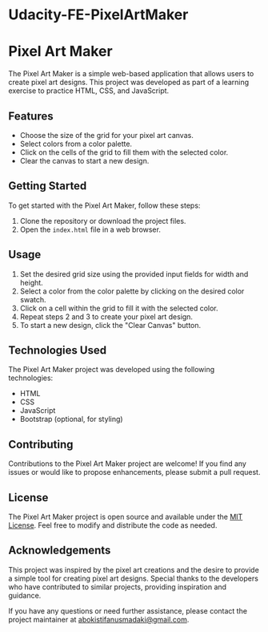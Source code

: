 # Udacity-FE-PixelArtMaker

# Pixel Art Maker

The Pixel Art Maker is a simple web-based application that allows users to create pixel art designs. This project was developed as part of a learning exercise to practice HTML, CSS, and JavaScript.

## Features

- Choose the size of the grid for your pixel art canvas.
- Select colors from a color palette.
- Click on the cells of the grid to fill them with the selected color.
- Clear the canvas to start a new design.

## Getting Started

To get started with the Pixel Art Maker, follow these steps:

1. Clone the repository or download the project files.
2. Open the `index.html` file in a web browser.

## Usage

1. Set the desired grid size using the provided input fields for width and height.
2. Select a color from the color palette by clicking on the desired color swatch.
3. Click on a cell within the grid to fill it with the selected color.
4. Repeat steps 2 and 3 to create your pixel art design.
5. To start a new design, click the "Clear Canvas" button.

## Technologies Used

The Pixel Art Maker project was developed using the following technologies:

- HTML
- CSS
- JavaScript
- Bootstrap (optional, for styling)

## Contributing

Contributions to the Pixel Art Maker project are welcome! If you find any issues or would like to propose enhancements, please submit a pull request.

## License

The Pixel Art Maker project is open source and available under the [MIT License](LICENSE). Feel free to modify and distribute the code as needed.

## Acknowledgements

This project was inspired by the pixel art creations and the desire to provide a simple tool for creating pixel art designs. Special thanks to the developers who have contributed to similar projects, providing inspiration and guidance.

If you have any questions or need further assistance, please contact the project maintainer at [abokistifanusmadaki@gmail.com](mailto:abokistifanusmadaki@gmail.com).
